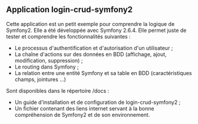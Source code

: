 Application login-crud-symfony2
-------------------------------

Cette application est un petit exemple pour comprendre la logique de Symfony2.
Elle a été développée avec Symfony 2.6.4.
Elle permet juste de tester et comprendre les fonctionnalités suivantes :
 * Le processus d'authentification et d'autorisation d'un utilisateur ;
 * La chaîne d'actions sur des données en BDD (affichage, ajout, modification, suppression) ;
 * Le routing dans Symfony ;
 * La relation entre une entité Symfony et sa table en BDD (caractéristiques champs, jointures ...)

Sont disponibles dans le répertoire /docs :
 * Un guide d'installation et de configuration de login-crud-symfony2 ;
 * Un fichier contenant des liens internet servant à la bonne compréhension de Symfony2 et de son environnement. 
